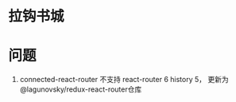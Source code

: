
# 拉钩书城


# 问题

1. connected-react-router 不支持 react-router 6 history 5， 更新为@lagunovsky/redux-react-router仓库